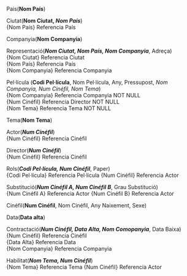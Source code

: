 Pais(**Nom País**)

Ciutat(**Nom Ciutat, _Nom País_**)  
{Nom País} Referencia País

Companyia(**Nom Companyia**)

Representació(**_Nom Ciutat, Nom País, Nom Companyia_**, Adreça)  
{Nom Ciutat} Referencia Ciutat   
{Nom País} Referencia País  
{Nom Companyia} Referencia Companyia  

Pel·lícula (**Codi Pel·lícula**, Nom Pel·lícula, Any, Pressupost, *Nom Companyia, Num Cinéfil, Nom Tema*)  
{Nom Companyia} Referencia Companyia NOT NULL   
{Num Cinéfil} Referencia Director NOT NULL   
{Nom Tema} Referencia Tema NOT NULL  

Tema(**Nom Tema**)  

Actor(**_Num Cinéfil_**)  
{Num Cinéfil} Referencia Cinéfil

Director(**_Num Cinéfil_**)   
{Num Cinéfil} Referencia Cinéfil

Rols(**_Codi Pel·lícula, Num Cinéfil_**, Paper)  
{Codi Pel·lícula} Referencia Pel·lícula
{Num Cinéfil} Referencia Actor  

Substitució(**_Num Cinéfil A, Num Cinéfil B_**, Grau Substitució)  
{Num Cinéfil A} Referencia Actor
{Num Cinéfil B} Referencia Actor

Cinéfil(**Num Cinéfil**, Nom Cinéfil, Any Naixement, Sexe) 

Data(**Data alta**)  

Contractació(**_Num Cinéfil, Data Alta, Nom Comopanyia_**, Data Baixa)  
{Num Cinéfil} Referencia Cinéfil  
{Data Alta} Referencia Data   
{Nom Companyia} Referencia Companyia   

Habilitat(**_Nom Tema, Num Cinéfil_**)  
{Nom Tema} Referencia Tema
{Num Cinéfil} Referencia Actor

